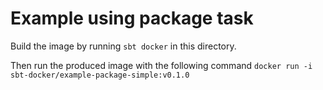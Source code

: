 Example using package task
==========================
Build the image by running `sbt docker` in this directory.

Then run the produced image with the following command `docker run -i sbt-docker/example-package-simple:v0.1.0`
